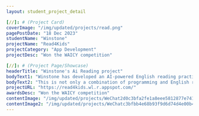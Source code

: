 ```yaml
---
layout: student_project_detail

[//]: # (Project Card)
coverImage: "/img/updated/projects/read.png"
pagePostDate: "18 Dec 2023"
studentName: "Winstone"
projectName: "Read4Kids"
projectCategory: "App Development"
projectDesc: "Won the WAICY competition"

[//]: # (Project Page/Showcase)
headerTitle: "Winstone's Ai Reading project"
bodyText1: "Winstone has developed an AI-powered English reading practice website called Read4Kids. This is not only a website, it is also a smart reading partner, but also a good help to improve English reading level."
bodyText2: "This is not only a combination of programming and English reading practice, but also an effective integration of education and AI. Winstone not only mastered programming and AI technology but also applied it to the real world to help more people improve their English reading skills."
projectURL: "https://read4kids.wl.r.appspot.com/"
awardsDesc: "Won the WAICY competition"
contentImage: "/img/updated/projects/WeChat2d0c3bfa2fe1a8eee5812877e741a543.png"
contentImage2: "/img/updated/projects/WeChatc3bfbb4e68b93f9d6d74d4e00b47d9c1.png"
---
```

